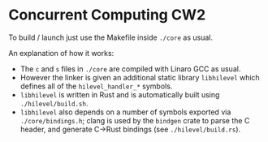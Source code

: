 # Concurrent Computing CW2

To build / launch just use the Makefile inside `./core` as usual.

An explanation of how it works:
- The `c` and `s` files in `./core` are compiled with Linaro GCC as usual.
- However the linker is given an additional static library `libhilevel` which defines all of the `hilevel_handler_*` symbols.
- `libhilevel` is written in Rust and is automatically built using `./hilevel/build.sh`.
- `libhilevel` also depends on a number of symbols exported via `./core/bindings.h`; clang is used by the `bindgen` crate to parse the C header, and generate C->Rust bindings (see `./hilevel/build.rs`).
